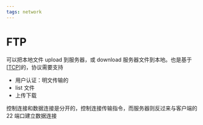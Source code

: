 ```yaml
---
tags: network
---
```


# FTP

可以把本地文件 upload 到服务器，或 download 服务器文件到本地。也是基于[[TCP]]的，协议需要支持

- 用户认证：明文传输的
- list 文件
- 上传下载

控制连接和数据连接是分开的，控制连接传输指令，而服务器则反过来与客户端的 22 端口建立数据连接

[//begin]: # "Autogenerated link references for markdown compatibility"
[TCP]: ../transport/TCP.md "TCP"
[//end]: # "Autogenerated link references"
